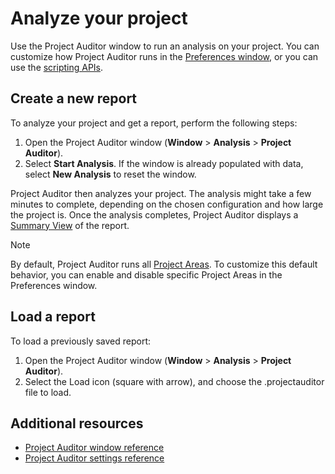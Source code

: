 # Analyze your project

Use the Project Auditor window to run an analysis on your project. You can customize how Project Auditor runs in the [Preferences window](project-auditor-settings-reference.md), or you can use the [scripting APIs](project-auditor-programming.md).

## Create a new report

To analyze your project and get a report, perform the following steps:

1. Open the Project Auditor window (**Window** &gt; **Analysis** &gt; **Project Auditor**).
1. Select **Start Analysis**. If the window is already populated with data, select **New Analysis** to reset the window.

Project Auditor then analyzes your project. The analysis might take a few minutes to complete, depending on the chosen configuration and how large the project is. Once the analysis completes, Project Auditor displays a [Summary View](summary-view-reference.md) of the report.

> [!NOTE]
> By default, Project Auditor runs all [Project Areas](project-auditor-window-reference.md#project-area-views). To customize this default behavior, you can enable and disable specific Project Areas in the Preferences window.

## Load a report

To load a previously saved report:

1. Open the Project Auditor window (**Window** &gt; **Analysis** &gt; **Project Auditor**).
1. Select the Load icon (square with arrow), and choose the .projectauditor file to load.

## Additional resources

* [Project Auditor window reference](project-auditor-window.md)
* [Project Auditor settings reference](project-auditor-settings-reference.md)